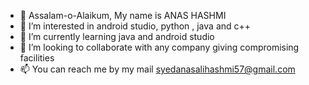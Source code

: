 - 👋 Assalam-o-Alaikum, My name is ANAS HASHMI
- 👀 I’m interested in android studio, python , java and c++
- 🌱 I’m currently learning java and android studio
- 💞️ I’m looking to collaborate with any company giving compromising facilities 
- 📫 You can reach me by my mail syedanasalihashmi57@gmail.com

<!---
HASHMI777/HASHMI777 is a ✨ special ✨ repository because its `README.md` (this file) appears on your GitHub profile.
You can click the Preview link to take a look at your changes.
--->
